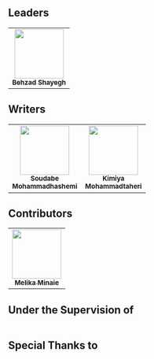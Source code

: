 ## Leaders
<table>
   <tr>
      <td align="center">
         <a href="https://behzadshayegh.github.io/">
            <img src="https://avatars.githubusercontent.com/u/43534816?s=400&u=7bfbc5be6133106599af0062e9ead08371adc4df&v=4" width="100px;"/><br />
            <sub><b>Behzad Shayegh</b></sub>
         </a><br />
      </td>
   </tr>
</table>

## Writers
<table>
   <tr>
      <td align="center">
         <a href="https://github.com/soudabemhashemi">
            <img src="https://avatars.githubusercontent.com/u/58254436?v=4" width="100px;"/><br />
            <sub><b>Soudabe<br />Mohammadhashemi</b></sub>
         </a><br />
      </td>
      <td align="center">
         <a href="https://github.com/kymmt80">
            <img src="https://avatars.githubusercontent.com/u/63723127?v=4" width="100px;"/><br />
            <sub><b>Kimiya<br />Mohammadtaheri</b></sub>
         </a><br />
      </td>
   </tr>
</table>

## Contributors
<table>
   <tr>
      <td align="center">
         <a href="https://github.com/trevorika">
            <img src="https://avatars.githubusercontent.com/u/72686659?v=4" width="100px;"/><br />
            <sub><b>Melika Minaie</b></sub>
         </a><br />
      </td>
   </tr>
</table>

## Under the Supervision of
<table>
   <tr>
   </tr>
</table>

## Special Thanks to
<table>
   <tr>
   </tr>
</table>
